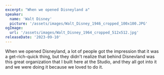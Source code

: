 ```yaml
---
excerpt: "When we opened Disneyland a"
speaker:
  name: 'Walt Disney'
  picture: '/assets/images/Walt_Disney_1946_cropped_100x100.JPG'
ogImage:
  url: '/assets/images/Walt_Disney_1964_cropped_512x512.jpg'
releaseDate: '2023-09-10'
---
```


When we opened Disneyland, a lot of people got the impression that it was a get-rich-quick thing, but they didn't realize that behind Disnevland was this great organization that I built here at the Studio, and they all got into it and we were doing it because we loved to do it.
